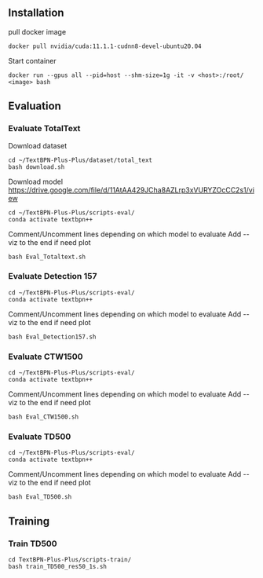 ## Installation

pull docker image
```
docker pull nvidia/cuda:11.1.1-cudnn8-devel-ubuntu20.04
```

Start container
```
docker run --gpus all --pid=host --shm-size=1g -it -v <host>:/root/ <image> bash
```


## Evaluation

### Evaluate TotalText

Download dataset
```
cd ~/TextBPN-Plus-Plus/dataset/total_text
bash download.sh
```

Download model
https://drive.google.com/file/d/11AtAA429JCha8AZLrp3xVURYZOcCC2s1/view

```
cd ~/TextBPN-Plus-Plus/scripts-eval/
conda activate textbpn++
```

Comment/Uncomment lines depending on which model to evaluate
Add --viz to the end if need plot

```
bash Eval_Totaltext.sh
```

### Evaluate Detection 157

```
cd ~/TextBPN-Plus-Plus/scripts-eval/
conda activate textbpn++
```

Comment/Uncomment lines depending on which model to evaluate
Add --viz to the end if need plot

```
bash Eval_Detection157.sh
```

### Evaluate CTW1500

```
cd ~/TextBPN-Plus-Plus/scripts-eval/
conda activate textbpn++
```

Comment/Uncomment lines depending on which model to evaluate
Add --viz to the end if need plot

```
bash Eval_CTW1500.sh
```

### Evaluate TD500
```
cd ~/TextBPN-Plus-Plus/scripts-eval/
conda activate textbpn++
```

Comment/Uncomment lines depending on which model to evaluate
Add --viz to the end if need plot

```
bash Eval_TD500.sh
```

## Training

### Train TD500
```
cd TextBPN-Plus-Plus/scripts-train/
bash train_TD500_res50_1s.sh
```
